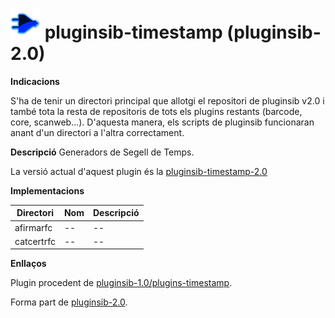 # ![Logo](https://github.com/GovernIB/maven/raw/binaris/pluginsib/projectinfo_Attachments/icon.jpg) pluginsib-timestamp  (pluginsib-2.0)

**Indicacions**

S'ha de tenir un directori principal que allotgi el repositori de pluginsib v2.0 i també tota la resta de repositoris de tots els plugins restants (barcode, core, scanweb...). D'aquesta manera, els scripts de pluginsib funcionaran anant d'un directori a l'altra correctament.


**Descripció**
Generadors de Segell de Temps.


La versió actual d'aquest plugin és la [pluginsib-timestamp-2.0](https://github.com/GovernIB/pluginsib-timestamp/tree/pluginsib-timestamp-2.0)


**Implementacions**

Directori | Nom | Descripció
------------ | ------------- | -------------
afirmarfc | -- | -- 
catcertrfc | -- | --


**Enllaços**


Plugin procedent de [pluginsib-1.0/plugins-timestamp](https://github.com/GovernIB/pluginsib/tree/pluginsib-1.0/plugins-timestamp).  

Forma part de [pluginsib-2.0](https://github.com/GovernIB/pluginsib/tree/pluginsib-2.0).
